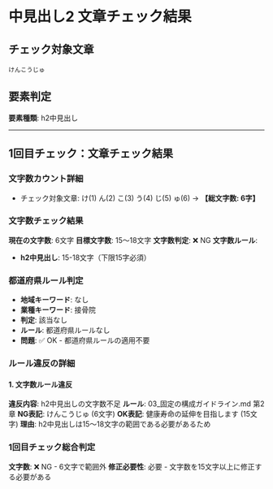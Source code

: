 # 中見出し2 文章チェック結果

## チェック対象文章
```
けんこうじゅ
```

## 要素判定
**要素種類**: h2中見出し

---

## 1回目チェック：文章チェック結果

### 文字数カウント詳細
- チェック対象文章: け(1) ん(2) こ(3) う(4) じ(5) ゅ(6) → **【総文字数: 6字】**

### 文字数チェック結果
**現在の文字数**: 6文字
**目標文字数**: 15～18文字
**文字数判定**: ❌ NG
**文字数ルール**:
- **h2中見出し**: 15-18文字（下限15字必須）

### 都道府県ルール判定
- **地域キーワード**: なし
- **業種キーワード**: 接骨院
- **判定**: 該当なし
- **ルール**: 都道府県ルールなし
- **問題**: ✅ OK - 都道府県ルールの適用不要

### ルール違反の詳細

#### 1. 文字数ルール違反
**違反内容**: h2中見出しの文字数不足
**ルール**: 03_固定の構成ガイドライン.md 第2章
**NG表記**: けんこうじゅ (6文字)
**OK表記**: 健康寿命の延伸を目指します (15文字)
**理由**: h2中見出しは15～18文字の範囲である必要があるため

### 1回目チェック総合判定
**文字数**: ❌ NG - 6文字で範囲外
**修正必要性**: 必要 - 文字数を15文字以上に修正する必要がある
